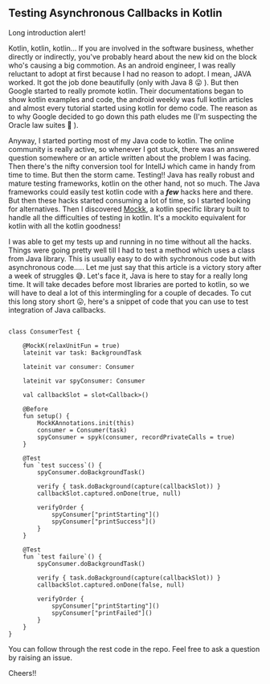 ## Testing Asynchronous Callbacks in Kotlin

Long introduction alert!


Kotlin, kotlin, kotlin... If you are involved in the software business, whether directly or indirectly,
you've probably heard about the new kid on the block who's causing a big commotion. As an android 
engineer, I was really reluctant to adopt at first because I had no reason to adopt. I mean, JAVA worked. 
It got the job done beautifully (only with Java 8 :stuck_out_tongue: ). But then Google started to 
really promote kotlin. Their documentations began to show kotlin examples and code, the android weekly
was full kotlin articles and almost every tutorial started using kotlin for demo code. The reason as to
why Google decided to go down this path eludes me (I'm suspecting the Oracle law suites :thinking: ).


Anyway, I started porting most of my Java code to kotlin. The online community is really active, so
whenever I got stuck, there was an answered question somewhere or an article written about the problem
I was facing. Then there's the nifty conversion tool for IntellJ which came in handy from time to time.
But then the storm came. Testing!! Java has really robust and mature testing frameworks, kotlin on the 
other hand, not so much. The Java frameworks could easily test kotlin code with a **_few_** hacks here and there.
But then these hacks started consuming a lot of time, so I started looking for alternatives. Then I discovered
[Mockk](http://mockk.io/), a kotlin specific library built to handle all the difficulties of testing in kotlin.
It's a mockito equivalent for kotlin with all the kotlin goodness!

I was able to get my tests up and running in no time without all the hacks. Things were going pretty well
till I had to test a method which uses a class from Java library. This is usually easy to do with sychronous code
but with asynchronous code..... Let me just say that this article is a victory story after a week of struggles :sweat_smile:.
Let's face it, Java is here to stay for a really long time. It will take decades before most libraries are ported to kotlin, so we will
have to deal a lot of this intermingling for a couple of decades. To cut this long story short :stuck_out_tongue:, here's a snippet of code
that you can use to test integration of Java callbacks.
```

class ConsumerTest {

    @MockK(relaxUnitFun = true)
    lateinit var task: BackgroundTask

    lateinit var consumer: Consumer

    lateinit var spyConsumer: Consumer

    val callbackSlot = slot<Callback>()

    @Before
    fun setup() {
        MockKAnnotations.init(this)
        consumer = Consumer(task)
        spyConsumer = spyk(consumer, recordPrivateCalls = true)
    }

    @Test
    fun `test success`() {
        spyConsumer.doBackgroundTask()

        verify { task.doBackground(capture(callbackSlot)) }
        callbackSlot.captured.onDone(true, null)

        verifyOrder {
            spyConsumer["printStarting"]()
            spyConsumer["printSuccess"]()
        }
    }

    @Test
    fun `test failure`() {
        spyConsumer.doBackgroundTask()

        verify { task.doBackground(capture(callbackSlot)) }
        callbackSlot.captured.onDone(false, null)

        verifyOrder {
            spyConsumer["printStarting"]()
            spyConsumer["printFailed"]()
        }
    }
}

``` 

You can follow through the rest code in the repo. Feel free to ask a question by raising an issue.

Cheers!!